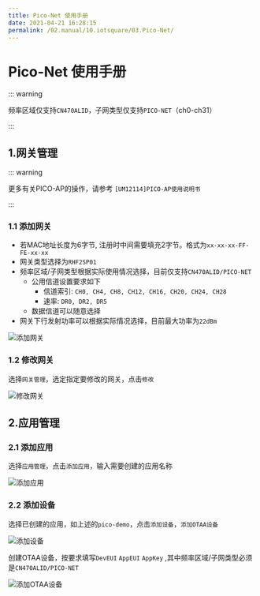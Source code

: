 ```yaml
---
title: Pico-Net 使用手册
date: 2021-04-21 16:28:15
permalink: /02.manual/10.iotsquare/03.Pico-Net/
---
```

# Pico-Net 使用手册

::: warning

频率区域仅支持`CN470ALID`，子网类型仅支持`PICO-NET`（ch0-ch31）

:::


## 1.网关管理

::: warning

更多有关PICO-AP的操作，请参考 `[UM12114]PICO-AP使用说明书`

:::

### 1.1 添加网关

- 若MAC地址长度为6字节, 注册时中间需要填充2字节。格式为`xx-xx-xx-FF-FE-xx-xx`
- 网关类型选择为`RHF2SP01`
- 频率区域/子网类型根据实际使用情况选择，目前仅支持`CN470ALID/PICO-NET`
  - 公用信道设置要求如下
    - 信道索引: `CH0, CH4, CH8, CH12, CH16, CH20, CH24, CH28`
    - 速率: `DR0, DR2, DR5`
  - 数据信道可以随意选择
- 网关下行发射功率可以根据实际情况选择，目前最大功率为`22dBm`

![添加网关](添加网关.png)

### 1.2 修改网关

选择`网关管理`，选定指定要修改的网关，点击`修改`

![修改网关](修改网关.png)


##  2.应用管理

### 2.1 添加应用

选择`应用管理`，点击`添加应用`，输入需要创建的应用名称

![添加应用](添加应用.png)

### 2.2 添加设备

选择已创建的应用，如上述的`pico-demo`，点击`添加设备`，`添加OTAA设备`

![添加设备](添加设备.png)

创建OTAA设备，按要求填写`DevEUI` `AppEUI` `AppKey` ,其中频率区域/子网类型必须是`CN470ALID/PICO-NET`

![添加OTAA设备](添加OTAA设备.png)

